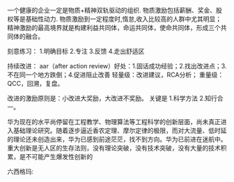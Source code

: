 一个健康的企业一定是物质+精神双轨驱动的组织.
物质激励包括薪酬、奖金、股权等是基础性动力.   物质激励到一定程度时,惰怠,收入比较高的人群中尤其明显；
精神激励的最高境界就是构建利益共同体，命运共同体，使命共同体，形成三个共同体的融合。


刻意练习：
1.明确目标 2.专注 3.反馈 4.走出舒适区

持续改进：
aar（after action review）好处：1.固话成功经验；2.找出改进点；3.不在同一个地方跌倒；4.促进阻止改善
轻量级：改进建议，RCA分析；
重量级：QCC，回溯，复盘。

改进的激励原则是：小改进大奖励，大改进不奖励。 关键是 1.科学方法 2.知行合一。

华为现在的水平尚停留在工程教学、物理算法等工程科学的创新层面，尚未真正进入基础理论研究。随着逐步逼近香农定理、摩尔定律的极限，而对大流量、低时延的理论还未创造出来，华为已感到前途茫茫，找不到方向。华为已前进在迷航中。重大创新是无人区的生存法则，没有理论突破，没有技术突破，没有大量的技术积累，是不可能产生爆发性创新的  

六西格玛:

